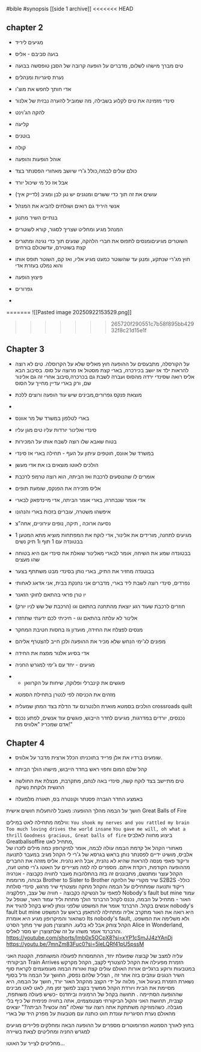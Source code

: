   #bible  #synopsis
[[side 1 archive]]
<<<<<<< HEAD

## chapter 2

- מגיעים ליריד

- בועה סביבם - אליס  

- טים מברך מישהו לשלום, מדברים על הופעה קרובה של הסבן טופסשה בבועה 

- נערת סיגריות ומנהלים 

- אדי חותך לחפש את מוצ'ו
- סינדי מזמינה את טים לקלוע בשבילה, מה שמוביל להערה נבזית של אלנור
- להקה הג'וינט
- קליעה
- בוטנים

- קולה
- אוהל הופעות והופעה

- כולם עולים לבמה,כולל ג'רי שיושב מאחורי הפסנתר בצד
- אבל אז כל מי שיכול יורד
- עושים את זה תוך כדי ששרים ומנגנים
יש נגן לבן ומגיב (לדייק איך)
- אנשי היריד גם רואים ושולחים להביא  את המנהל
- בנתיים השיר מתנגן
- המנהל מגיע ומחליט שצריך לסגור, קורא לשוטרים
- השוטרים מגיעיםומנסים לתפוס את חברי הלהקה, שנעים תוך כדי נגינה ומתגרים קצת בשוטירם, עדשכולם בורחים
- חוץ מג'רי שנתקע, ומנגן עד שהשוטר כמעט מגיע אליו, ואז קם, השוטר תופס אותו והוא נמלט בעזרת אדי

- פיצוץ הופעה 

- גפרורים

- 
=======
![[Pasted image 20250922153529.png]]
>>>>>>> 265720f290551c7b58f895bb42932f8c21d15e1f

## Chapter 3 

- על הקורסלה, מתבעסים על ההופעה חוץ מאליס שלא על הקרוסלה. טים לא רוצה להראות ילד אז יושב בכירכרה, בארי קצת מסטול אז מרוצה על סוס. בסיבוב הבא אליס רואה שסינדי ירדה מהסוס ועברה לשבת גם בכרכרה,סיבוב אחרי זה גם אלינור שם, ורק בארי עדיין מחייך על הסוס

- מוצאת פנקס גפרורים,מבינים שיש עוד הופעה ורוצים ללכת
- 
- בארי לטלפון במשרד של מר אוונס

- סינדי ואלינור יורדות עליו טים מגן עליו

- בטוח שאבא שלו רוצה לשבח אותו על המכירות

- במשרד של אוונס, חוטפים עיתון על העף - תחילה בארי אז סינדי

- הולכים לאוטו מוצאים בו את אדי מעשן

- אומרים לו שהנוסעים לרכבת ואז הביתה, הוא רוצה טרמפ לרכבת

- אליס מזכירה את הפנקס, שומעת תופים

- אדי אומר שנבחרה, בארי אומר הביתה, אדי מיינדפאק לבארי

- איפשהו משטרה, עוברים בזכות בארי והנהונו

- נסיעה ארוכה , תיקה, נופים עירוניים, אחה"צ

- מגיעים לתחנה, מורידים את אלינור, אדי לוקח את המפתחות מוציא מתא המטען 1 בבטונדה עם 1 תוף ו1 תיק נשים

- בבטונדה שמע את השיחה, אומר לבארי מאלינור שואלת את סינדי אם היא בטוחה
שהו מעצים

- בבוטנדה מחזיר את התיק, בארי נותן בסינדי מבט משתתף בצער

- נפרדים, סינדי רוצה לשבת ליד בארי, מדברים אני נחנקת בבית, אני אדאג לאחותי

- יו טרן פראי בהתאם לחוקי הזאנר

- חוזרים לרכבת שעוד רגע יוצאת מהתחנה בהתאם וגו (הרכבת של שש לניו יורק) 

- אלינור לא עלתה בהתאם וגו - חיכיתי לכם ידעתי שתחזרו

- מנסים לפצלח את החידה, מועדון גז בחסות חטיבת המחקר

- מפונים לג'ימי הנחש שלא מכיר את ההופעה ולכן חייב להצטרף אליהם

- אדי בסיוע אלנור מפצח את החידה

- מגיעים - יחד עם ג'ימי למגרש החניה

-  - פוגשים את קינברלי ופלוקה, שיחות על הקרוואן 

- מזהים את הכניסה לפי לנטרן בתחילת הסמטא

- הולכים בסמטא מוארת הלנטרנס עד הדלת בצד המחן שמעליה crossroads quilt

- נכנסים, יורדים במדרגות, מגיעים לחדר הייבוש, פוגשים עוד אנשים, לפתע נכנס אדם שמכריז "אלוויס מת!"

## Chapter 4 

- שומעים ברדיו את אלן פרייד בתוכניתו הכלל ארצית מדבר על אלוויס. 

- קהל שלם המום וחפוי ראש בחדר הייבוש, מישהו הולך הביתה

- טים מתיישב בצד לוקח קשה, סינדי באה לנחם, מתקרבת, מנצלת את החולשה הרגשית ולוקחת נשיקה

- באמצע החדר הגברה פסנתר וקונטרה בס, תאורה מלמעלה




חושך על הבמה
מהלך ההופעה:
מאבל להתעלות חושים אישית Great Balls of Fire

ווילמה מתחילה לאט במילים: 
		`You shook my nerves and you rattled my brain`
		`Too much loving drives the world insane`
		`You gave me will, oh what a thrill`
		`Goodness gracious, Great balls of fire`
ביצוע מחווה לאלביס Greatballsoffire מתחיל לאט,  
מאחורי הקהל אל קדמת הבמה 
עולה לבמה, אומר למיקרופון כמה מילים לזכרו של אלביס, מושיט ידיים לפסנתר
נותן בראש בגרסא של ג'רי לי 
הקהל מגיב במעבר לתנועה וריקוד
פאפי מנסה להראות שהיא לא נהנית, אבל היא נהנית.
אליס מזהה את החברים מההופעה הקודמת, רוקדת איתם. מספרים לה למה מציירים על האוטו 
ג'רי סחוט זעה, הקהל עוצר ומתנשם, מתבוננים זה בזה בהתלהבות
מעבר לחוויה כקבוצה - אנרגיה גבוהה, מרוממת Brother to Sister to Brother
שיר מקורי של הלהקה S2B2S -כולל ריקוד ותנועה שמתחילים על הבמה והקהל מחקה ומצטרף
שיר מרגש, סינדי סולחת לפאפי על הנשיקה
כקבוצה - חוויה של עצב, רפלקציה Nobody's fault but mine
עמוד האור - מתחיל על הבמה, נכנס לקהל
הרברנד הולך מתחת וליד עמוד האור, שנופל על אנשים בקהל. הרברנד אומר את המשפט שלפני ונותן לאיש בקהל להגיד את nobody's fault but mine
היא רואה את האור מתקרב אליה ומתחילה להתאמן בראש על המשפט
כשהאור והמיקרופון מגיע היא אומרת Its nobody's fault, ולא משלימה את המשפט. הקהל צוחק אבל לא בלעג. החצוצרן מנגן שיר מתוך הסרט Alice in Wonderland, והרברנד אומר משהו על זה שלחצוצרן יש מסר לאליס.
https://youtube.com/shorts/lmb0x5OCpX8?si=xYP1cSmJJ4zYAnDj
https://youtu.be/7mnZm83Fuc0?si=5leLQRf41pU5pssM


עליה למצב של קבוצה שפועלת יחד, ההתמסרות לפעולה המשותפת, הקטנת האני הביקורתי Train Arrives
הזמרת מפעילה את הקהל להצטרף לקצב, הקהל מקרקש במטבעות ורוקע ברגליים
אורות האולם עולים קצת ואורות הבמה מעומעמים 
לקראת סוף השיר הנגנים עוזבים בזה אחר זה , הצליל שלהם נפסק, החושך על הבמה גדל
בסוף נשארת הזמרת בעיגול אור, מלווה על ידי הקצב מהקהל
האור יורד, חושך על הבמה, היא מסיימת את הבית ויורדת
הקהל ממשיך בקצב למשך זמן מה, לאט לאט מבינים שההופעה הסתיימה
. תחושה בקהל של הרמוניה וביחדנס -כשיש פעולה משותפת, קצבית, תחושת האני והקול הביקורתי מצטמצמים, אתה בחוויה פנימית של כיף בלי מגבלה. כשהמוזיקה משתתקת אתה רוצה עוד
שאלה "מה עכשיו? הביתה?" יוצאים מהאולם
נערת הסיגריות עונדת חוט כותנה עם מטבעות על מפרק היד של בארי

בחוץ לאורך הסמטא הפרומוטרים מספרים על ההופעה הבאה ומחלקים פליירים
מגיעים למגרש החניה ומחליטים לצאת בשיירה



מחליטים לצייר על האוטו… 





